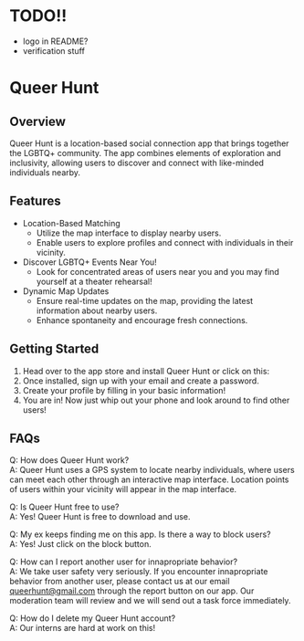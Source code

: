 # TODO!!
- logo in README?
- verification stuff


# Queer Hunt 

## Overview
Queer Hunt is a location-based social connection app that brings together the LGBTQ+ community. The app combines elements of exploration and inclusivity, allowing users to discover and connect with like-minded individuals nearby. 


## Features
- Location-Based Matching
    - Utilize the map interface to display nearby users.
    - Enable users to explore profiles and connect with individuals in their vicinity.
- Discover LGBTQ+ Events Near You!
    - Look for concentrated areas of users near you and you may find yourself at a theater rehearsal!
- Dynamic Map Updates
    - Ensure real-time updates on the map, providing the latest information about nearby users.
    - Enhance spontaneity and encourage fresh connections.


## Getting Started
1. Head over to the app store and install Queer Hunt or click on this: <link url>
2. Once installed, sign up with your email and create a password.
3. Create your profile by filling in your basic information!
4. You are in! Now just whip out your phone and look around to find other users!


## FAQs
Q: How does Queer Hunt work? <br />
A: Queer Hunt uses a GPS system to locate nearby individuals, where users can meet each other through an interactive map interface. Location points of users within your vicinity will appear in the map interface. 

Q: Is Queer Hunt free to use? <br />
A: Yes! Queer Hunt is free to download and use.

Q: My ex keeps finding me on this app. Is there a way to block users? <br />
A: Yes! Just click on the block button.

Q: How can I report another user for innapropriate behavior? <br />
A: We take user safety very seriously. If you encounter innapropriate behavior from another user, please contact us at our email queerhunt@gmail.com through the report button on our app. Our moderation team will review and we will send out a task force immediately.

Q: How do I delete my Queer Hunt account? <br />
A: Our interns are hard at work on this!